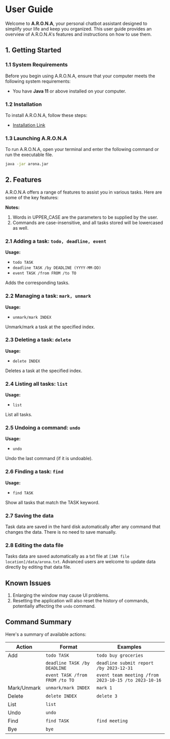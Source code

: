 # User Guide

Welcome to **A.R.O.N.A**, your personal chatbot assistant designed to simplify your life and keep you organized. This user guide provides an overview of A.R.O.N.A's features and instructions on how to use them.

## 1. Getting Started

### 1.1 System Requirements

Before you begin using A.R.O.N.A, ensure that your computer meets the following system requirements:

- You have **Java 11** or above installed on your computer.

### 1.2 Installation

To install A.R.O.N.A, follow these steps:

- [Installation Link](https://github.com/kanna-1/ip/releases)


### 1.3 Launching A.R.O.N.A

To run A.R.O.N.A, open your terminal and enter the following command or run the executable file.

```sh
java -jar arona.jar
```

## 2. Features

A.R.O.N.A offers a range of features to assist you in various tasks. Here are some of the key features:

**Notes:**

1. Words in UPPER_CASE are the parameters to be supplied by the user.
2. Commands are case-insensitive, and all tasks stored will be lowercased as well.

### 2.1 Adding a task: `todo, deadline, event`

**Usage:**
- `todo TASK`
- `deadline TASK /by DEADLINE (YYYY-MM-DD)`
- `event TASK /from FROM /to TO`

Adds the corresponding tasks.

### 2.2 Managing a task: `mark, unmark`

**Usage:**
- `unmark/mark INDEX`

Unmark/mark a task at the specified index.

### 2.3 Deleting a task: `delete`

**Usage:**
- `delete INDEX`

Deletes a task at the specified index.

### 2.4 Listing all tasks: `list`

**Usage:**
- `list`

List all tasks.

### 2.5 Undoing a command: `undo`

**Usage:**
- `undo`

Undo the last command (if it is undoable).

### 2.6 Finding a task: `find`

**Usage:**
- `find TASK`

Show all tasks that match the TASK keyword.

### 2.7 Saving the data

Task data are saved in the hard disk automatically after any command that changes the data. There is no need to save manually.

### 2.8 Editing the data file

Tasks data are saved automatically as a txt file at `[JAR file location]/data/arona.txt`. Advanced users are welcome to update data directly by editing that data file.

## Known Issues

1. Enlarging the window may cause UI problems.
2. Resetting the application will also reset the history of commands, potentially affecting the `undo` command.

## Command Summary

Here's a summary of available actions:

| Action  | Format                       | Examples                                             |
| ------- |------------------------------|------------------------------------------------------|
| Add     | `todo TASK`                  | `todo buy groceries`                                 |
|         | `deadline TASK /by DEADLINE` | `deadline submit report /by 2023-12-31`              |
|         | `event TASK /from FROM /to TO` | `event team meeting /from 2023-10-15 /to 2023-10-16` |
| Mark/Unmark | `unmark/mark INDEX`          | `mark 1`                                             |
| Delete  | `delete INDEX`               | `delete 3`                                           |
| List    | `list`                       |                                                      |
| Undo    | `undo`                       |                                                      |
| Find    | `find TASK`                  | `find meeting`                                       |
| Bye     | `bye`                        |                                                      |

